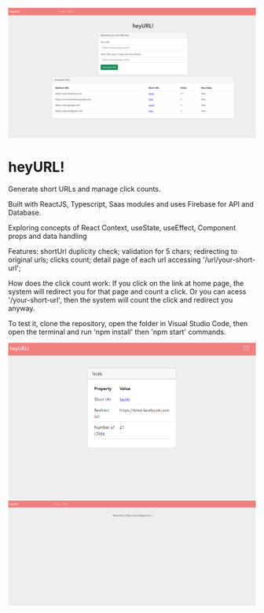 ![heyURL](https://github.com/arturguimaraes/hey-url/blob/main/src/assets/img/cap1.PNG?raw=true)

# heyURL!

<p>Generate short URLs and manage click counts.</p>
<p>Built with ReactJS, Typescript, Saas modules and uses Firebase for API and Database.</p>
<p>Exploring concepts of React Context, useState, useEffect, Component props and data handling</p>
<p>Features: shortUrl duplicity check; validation for 5 chars; redirecting to original urls; clicks count; detail page of each url accessing '/url/your-short-url';</p>
<p>How does the click count work: If you click on the link at home page, the system will redirect you for that page and count a click. Or you can acess '/your-short-url', then the system will count the click and redirect you anyway.</p>
<p>To test it, clone the repository, open the folder in Visual Studio Code, then open the terminal and run 'npm install' then 'npm start' commands.</p>

![heyURL](https://github.com/arturguimaraes/hey-url/blob/main/src/assets/img/cap2.PNG?raw=true)
![heyURL](https://github.com/arturguimaraes/hey-url/blob/main/src/assets/img/cap3.PNG?raw=true)